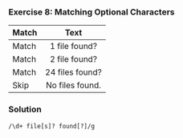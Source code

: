 ### Exercise 8: Matching Optional Characters

| Match |      Text       |
| ----- | :-------------: |
| Match |  1 file found?  |
| Match |  2 file found?  |
| Match | 24 files found? |
| Skip  | No files found. |

### Solution

```
/\d+ file[s]? found[?]/g
```
